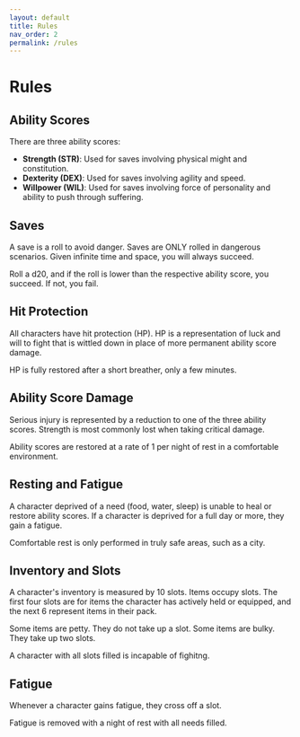 ```yaml
---
layout: default
title: Rules
nav_order: 2
permalink: /rules
---
```


# Rules
## Ability Scores
There are three ability scores:
- **Strength (STR)**: Used for saves involving physical might and constitution.
- **Dexterity (DEX)**: Used for saves involving agility and speed.
- **Willpower (WIL)**: Used for saves involving force of personality and ability to push through suffering.

## Saves
A save is a roll to avoid danger. Saves are ONLY rolled in dangerous scenarios. Given infinite time and space, you will always succeed.

Roll a d20, and if the roll is lower than the respective ability score, you succeed. If not, you fail.

## Hit Protection
All characters have hit protection (HP). HP is a representation of luck and will to fight that is wittled down in place of more permanent ability score damage.

HP is fully restored after a short breather, only a few minutes.

## Ability Score Damage
Serious injury is represented by a reduction to one of the three ability scores. Strength is most commonly lost when taking critical damage.

Ability scores are restored at a rate of 1 per night of rest in a comfortable environment.

## Resting and Fatigue
A character deprived of a need (food, water, sleep) is unable to heal or restore ability scores. If a character is deprived for a full day or more, they gain a fatigue.

Comfortable rest is only performed in truly safe areas, such as a city.

## Inventory and Slots
A character's inventory is measured by 10 slots. Items occupy slots. The first four slots are for items the character has actively held or equipped, and the next 6 represent items in their pack.

Some items are petty. They do not take up a slot. Some items are bulky. They take up two slots.

A character with all slots filled is incapable of fighitng.

## Fatigue
Whenever a character gains fatigue, they cross off a slot.

Fatigue is removed with a night of rest with all needs filled.
